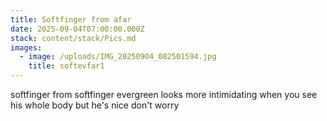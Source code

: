 ```yaml
---
title: Softfinger from afar
date: 2025-09-04T07:00:00.000Z
stack: content/stack/Pics.md
images:
  - image: /uploads/IMG_20250904_082501594.jpg
    title: softevfar1
---
```


softfinger from softfinger evergreen looks more intimidating when you see his whole body but he's nice don't worry
